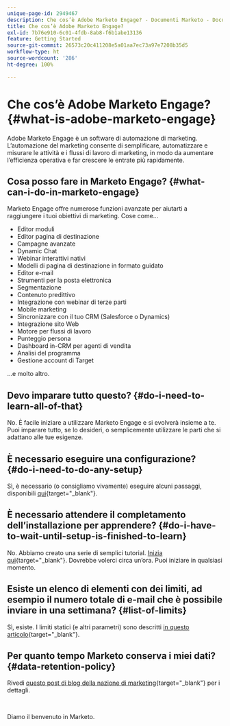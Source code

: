```yaml
---
unique-page-id: 2949467
description: Che cos’è Adobe Marketo Engage? - Documenti Marketo - Documentazione del prodotto
title: Che cos’è Adobe Marketo Engage?
exl-id: 7b76e910-6c01-4fdb-8ab8-f6b1abe13136
feature: Getting Started
source-git-commit: 26573c20c411208e5a01aa7ec73a97e7208b35d5
workflow-type: ht
source-wordcount: '286'
ht-degree: 100%

---
```


# Che cos’è Adobe Marketo Engage? {#what-is-adobe-marketo-engage}

Adobe Marketo Engage è un software di automazione di marketing. L’automazione del marketing consente di semplificare, automatizzare e misurare le attività e i flussi di lavoro di marketing, in modo da aumentare l’efficienza operativa e far crescere le entrate più rapidamente.

## Cosa posso fare in Marketo Engage? {#what-can-i-do-in-marketo-engage}

Marketo Engage offre numerose funzioni avanzate per aiutarti a raggiungere i tuoi obiettivi di marketing. Cose come...

* Editor moduli
* Editor pagina di destinazione
* Campagne avanzate
* Dynamic Chat
* Webinar interattivi nativi
* Modelli di pagina di destinazione in formato guidato
* Editor e-mail
* Strumenti per la posta elettronica
* Segmentazione
* Contenuto predittivo
* Integrazione con webinar di terze parti
* Mobile marketing
* Sincronizzare con il tuo CRM (Salesforce o Dynamics)
* Integrazione sito Web
* Motore per flussi di lavoro
* Punteggio persona
* Dashboard in-CRM per agenti di vendita
* Analisi del programma
* Gestione account di Target

...e molto altro.

## Devo imparare tutto questo? {#do-i-need-to-learn-all-of-that}

No. È facile iniziare a utilizzare Marketo Engage e si evolverà insieme a te. Puoi imparare tutto, se lo desideri, o semplicemente utilizzare le parti che si adattano alle tue esigenze.

## È necessario eseguire una configurazione? {#do-i-need-to-do-any-setup}

Sì, è necessario (o consigliamo vivamente) eseguire alcuni passaggi, disponibili [qui](/help/marketo/getting-started/initial-setup/setup-steps.md){target="_blank"}.

## È necessario attendere il completamento dell’installazione per apprendere? {#do-i-have-to-wait-until-setup-is-finished-to-learn}

No. Abbiamo creato una serie di semplici tutorial. [Inizia qui](/help/marketo/getting-started/quick-wins/get-set-up-and-add-a-person.md){target="_blank"}. Dovrebbe volerci circa un’ora. Puoi iniziare in qualsiasi momento.

## Esiste un elenco di elementi con dei limiti, ad esempio il numero totale di e-mail che è possibile inviare in una settimana? {#list-of-limits}

Sì, esiste. I limiti statici (e altri parametri) sono descritti [in questo articolo](https://helpx.adobe.com/it/legal/product-descriptions/adobe-marketo-engage---product-description.html#performance-guardrails){target="_blank"}.

## Per quanto tempo Marketo conserva i miei dati? {#data-retention-policy}

Rivedi [questo post di blog della nazione di marketing](https://nation.marketo.com/t5/knowledgebase/marketo-activities-data-retention-policy-overview-amp-faq/ta-p/250750){target="_blank"} per i dettagli.

<br>

Diamo il benvenuto in Marketo.
